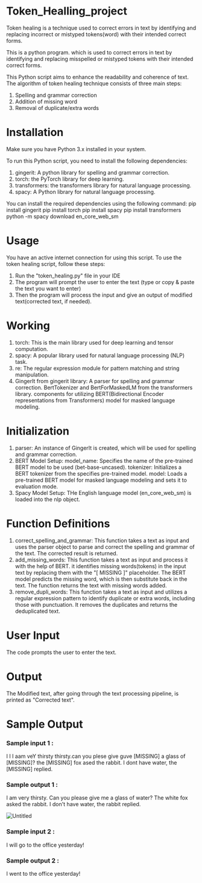 # Token_Healling_project
Token healing is a technique used to correct errors in text by identifying and replacing incorrect or mistyped tokens(word) with their intended correct forms.

This is a python program. which is used to correct errors in text by identifying and replacing misspelled or mistyped tokens with their intended correct forms. 

This Python script aims to enhance the readability and coherence of text. The algorithm of token healing technique consists of three main steps:
1. Spelling and grammar correction
2. Addition of missing word
3. Removal of duplicate/extra words

# Installation
Make sure you have Python 3.x installed in your system.

To run this Python script, you need to install the following dependencies:
  1. gingerit: A python library for spelling and grammar correction.
  2. torch: the PyTorch library for deep learning.
  3. transformers: the transformers library for natural language processing.
  4. spacy: A Python library for natural language processing.

You can install the required dependencies using the following command:
  pip install gingerit
  pip install torch
  pip install spacy
  pip install transformers
  python -m spacy download en_core_web_sm
  
# Usage
You have an active internet connection for using this script.
To use the token healing script, follow these steps:
  1. Run the "token_healing.py" file in your IDE
  2. The program will prompt the user to enter the text (type or copy & paste the text you want to enter)
  3. Then the program will process the input and give an output of modified text(corrected text, if needed).

# Working 
  1. torch: This is the main library used for deep learning and tensor computation.
  2. spacy: A popular library used for natural language processing (NLP) task.
  3. re: The regular expression module for pattern matching and string manipulation.
  4. GingerIt from gingerit library: A parser for spelling and grammar correction.
  BertTokenizer and BertForMaskedLM from the transformers library. components for utilizing BERT(Bidirectional Encoder representations from Transformers) model for masked language modeling.

# Initialization
  1. parser: An instance of GingerIt is created, which will be used for spelling and grammar correction.
  2. BERT Model Setup: model_name: Specifies the name of the pre-trained BERT model to be used (bet-base-uncased). tokenizer: Initializes a BERT tokenizer from the specifies pre-trained model. model: Loads a pre-trained BERT model for masked language modeling and sets it to evaluation mode.
  4. Spacy Model Setup: THe English language model (en_core_web_sm) is loaded into the nlp object.
  
# Function Definitions
  1. correct_spelling_and_grammar: This function takes a text as input and uses the parser object to parse and correct the spelling and grammar of the text. The corrected result is returned.
  2. add_missing_words: This function takes a text as input and process it with the help of BERT. it identifies missing words(tokens) in the input text by replacing them with the "[ MISSING ]" placeholder. The BERT model predicts the missing word, which is then substitute back in the text. The function returns the text with missing words added.
  3. remove_dupli_words: This function takes a text as input and utilizes a regular expression pattern to identify duplicate or extra words, including those with punctuation. It removes the duplicates and returns the deduplicated text.

# User Input
The code prompts the user to enter the text.

# Output 
The Modified text, after going through the text processing pipeline, is printed as "Corrected text".

# Sample Output
  ### Sample input 1 :
  I I I aam veY thirsty thirsty.can you plese give guve [MISSING] a glass of [MISSING]? the [MISSING] fox ased the rabbit. I dont have water, the [MISSING] replied.
  ### Sample output 1 : 
  I am very thirsty. Can you please give me a glass of water? The white fox asked the rabbit. I don't have water, the rabbit replied.
  
  ![Untitled](https://github.com/golwall/Token_Healling_project/assets/130788061/c8957aef-37b8-4087-b4d2-8ad3e85efaa0)

  ### Sample input 2 : 
  I will go to the office yesterday!
  ### Sample output 2 : 
  I went to the office yesterday! 

